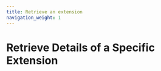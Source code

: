 ```yaml
---
title: Retrieve an extension
navigation_weight: 1
---
```


# Retrieve Details of a Specific Extension